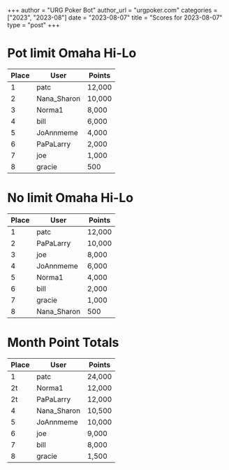 +++
author = "URG Poker Bot"
author_url = "urgpoker.com"
categories = ["2023", "2023-08"]
date = "2023-08-07"
title = "Scores for 2023-08-07"
type = "post"
+++
# Pot limit Omaha Hi-Lo

| Place | User | Points |
|-------|------|--------|
| 1 | patc | 12,000 |
| 2 | Nana_Sharon | 10,000 |
| 3 | Norma1 | 8,000 |
| 4 | bill | 6,000 |
| 5 | JoAnnmeme | 4,000 |
| 6 | PaPaLarry | 2,000 |
| 7 | joe | 1,000 |
| 8 | gracie | 500 |

# No limit Omaha Hi-Lo

| Place | User | Points |
|-------|------|--------|
| 1 | patc | 12,000 |
| 2 | PaPaLarry | 10,000 |
| 3 | joe | 8,000 |
| 4 | JoAnnmeme | 6,000 |
| 5 | Norma1 | 4,000 |
| 6 | bill | 2,000 |
| 7 | gracie | 1,000 |
| 8 | Nana_Sharon | 500 |

# Month Point Totals

| Place | User | Points |
|-------|------|--------|
| 1 | patc | 24,000 |
| 2t | Norma1 | 12,000 |
| 2t | PaPaLarry | 12,000 |
| 4 | Nana_Sharon | 10,500 |
| 5 | JoAnnmeme | 10,000 |
| 6 | joe | 9,000 |
| 7 | bill | 8,000 |
| 8 | gracie | 1,500 |
